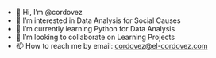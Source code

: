 - 👋 Hi, I’m @cordovez
- 👀 I’m interested in Data Analysis for Social Causes
- 🌱 I’m currently learning Python for Data Analysis
- 💞️ I’m looking to collaborate on Learning Projects
- 📫 How to reach me by email: cordovez@el-cordovez.com

<!---
cordovez/cordovez is a ✨ special ✨ repository because its `README.md` (this file) appears on your GitHub profile.
You can click the Preview link to take a look at your changes.
--->
